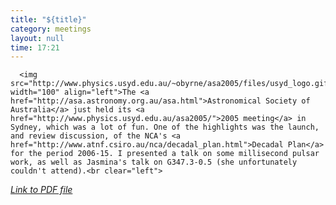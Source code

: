 ```yaml
---
title: "${title}"
category: meetings
layout: null
time: 17:21
---
```

<!-- converted from blosxom format post by dkg 22.1.2022 -->
<!-- created by convert.pl on Tue Jan 31 00:22:07 EST 2012 -->
<!-- converted from ../2005/07/asa-2005.html -->
<!-- Post timestamp Sunday, July 10, 2005 1:21 AM -->
<!-- touch -t 200507100121 -->
<!-- Labels: 2005, meetings -->
      <img src="http://www.physics.usyd.edu.au/~obyrne/asa2005/files/usyd_logo.gif" width="100" align="left">The <a href="http://asa.astronomy.org.au/asa.html">Astronomical Society of Australia</a> just held its <a href="http://www.physics.usyd.edu.au/asa2005/">2005 meeting</a> in Sydney, which was a lot of fun. One of the highlights was the launch, and review discussion, of the NCA's <a href="http://www.atnf.csiro.au/nca/decadal_plan.html">Decadal Plan</a> for the period 2006-15. I presented a talk on some millisecond pulsar work, as well as Jasmina's talk on G347.3-0.5 (she unfortunately couldn't attend).<br clear="left">
<a href="/~dgallow/docs/Pushing the limit.pdf"><em>Link to PDF file</em></a>
